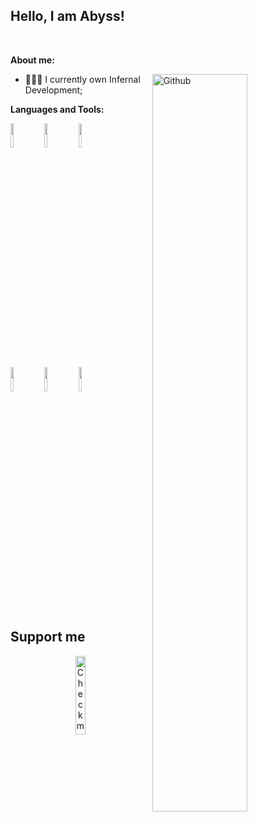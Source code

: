 <!-- Your title -->
## Hello, I am Abyss!


&nbsp;

<!-- Talking about you -->
**About me:**

<!-- Any image aligned to the right. Beware the width -->
<img width="55%" align="right" alt="Github" src="https://cdn.discordapp.com/attachments/1034378037443178546/1034583227836399616/NewLogo2.png" />

- 👨🏽‍💻 I currently own Infernal Development;

**Languages and Tools:** 

  <!-- Your languages and tools. Be careful with the alignment. 
  You can use this sites to get logos: https://www.vectorlogo.zone or https://simpleicons.org/
  -->
  <code><img width="10%" src="https://www.vectorlogo.zone/logos/lua/lua-ar21.svg"></code>
  <code><img width="10%" src="https://www.vectorlogo.zone/logos/w3_html5/w3_html5-ar21.svg"></code>
  <code><img width="10%" src="https://www.vectorlogo.zone/logos/w3_css/w3_css-ar21.svg"></code>
  <br />
  <code><img width="10%" src="https://cdn.cdnlogo.com/logos/c/27/c.svg"></code>
  <code><img width="10%" src="https://www.vectorlogo.zone/logos/mysql/mysql-horizontal.svg"></code>
    <code><img width="10%" src="https://www.vectorlogo.zone/logos/nodejs/nodejs-ar21.svg"></code>
</p>


## Support me
<!-- Your support, if you have it 
I created these images, feel free to use them.
-->
<p align="center">
  <a href="https://discord.gg/ucwDxD2sjq" target="_blank">
    <img width="18%" alt="Check my Patreon" src="https://cdn.discordapp.com/attachments/1034378037443178546/1034585101750767670/discord-button.png"/>
  </a>
</p>
